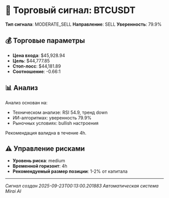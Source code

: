 
# 🎯 Торговый сигнал: BTCUSDT

**Тип сигнала**: MODERATE_SELL
**Направление**: SELL
**Уверенность**: 79.9%

## 💰 Торговые параметры
- **Цена входа**: $45,928.94
- **Цель**: $44,777.85
- **Стоп-лосс**: $44,181.89
- **Соотношение**: -0.66:1

## 📊 Анализ

Анализ основан на:
- Техническом анализе: RSI 54.9, тренд down
- ИИ-алгоритмах: уверенность 79.9%
- Рыночных условиях: bullish настроения

Рекомендация валидна в течение 4h.
        

## ⚠️ Управление рисками
- **Уровень риска**: medium
- **Временной горизонт**: 4h
- **Рекомендуемый размер позиции**: 1-2% от капитала

---
*Сигнал создан 2025-09-23T00:13:00.201883*
*Автоматическая система Mirai AI*
        